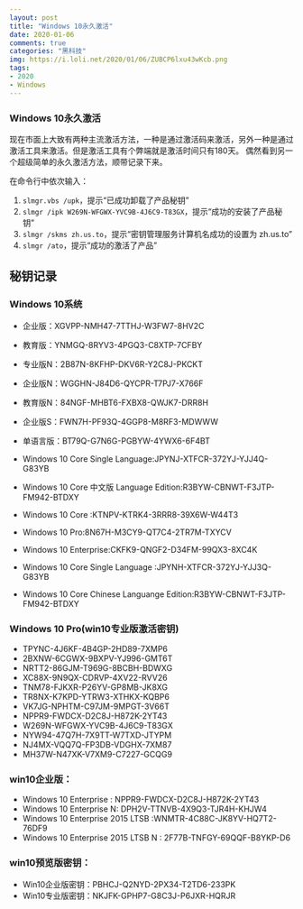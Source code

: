 ```yaml
---
layout: post
title: "Windows 10永久激活"
date: 2020-01-06
comments: true
categories: "黑科技"
img: https://i.loli.net/2020/01/06/ZUBCP6lxu43wKcb.png
tags:
- 2020
- Windows
---
```



### Windows 10永久激活

现在市面上大致有两种主流激活方法，一种是通过激活码来激活，另外一种是通过激活工具来激活。但是激活工具有个弊端就是激活时间只有180天。
偶然看到另一个超级简单的永久激活方法，顺带记录下来。


在命令行中依次输入：
1. `slmgr.vbs /upk`，提示“已成功卸载了产品秘钥”
2. `slmgr /ipk W269N-WFGWX-YVC9B-4J6C9-T83GX`，提示“成功的安装了产品秘钥”
3. `slmgr /skms zh.us.to`，提示“密钥管理服务计算机名成功的设置为 zh.us.to”
4. `slmgr /ato`，提示“成功的激活了产品”

## 秘钥记录
### Windows 10系统

- 企业版：XGVPP-NMH47-7TTHJ-W3FW7-8HV2C
- 教育版：YNMGQ-8RYV3-4PGQ3-C8XTP-7CFBY
- 专业版N：2B87N-8KFHP-DKV6R-Y2C8J-PKCKT
- 企业版N：WGGHN-J84D6-QYCPR-T7PJ7-X766F
- 教育版N：84NGF-MHBT6-FXBX8-QWJK7-DRR8H
- 企业版S：FWN7H-PF93Q-4GGP8-M8RF3-MDWWW
- 单语言版：BT79Q-G7N6G-PGBYW-4YWX6-6F4BT

- Windows 10 Core Single Language:JPYNJ-XTFCR-372YJ-YJJ4Q-G83YB
- Windows 10 Core 中文版 Language Edition:R3BYW-CBNWT-F3JTP-FM942-BTDXY
- Windows 10 Core :KTNPV-KTRK4-3RRR8-39X6W-W44T3
- Windows 10 Pro:8N67H-M3CY9-QT7C4-2TR7M-TXYCV
- Windows 10 Enterprise:CKFK9-QNGF2-D34FM-99QX3-8XC4K
- Windows 10 Core Single Language :JPYNH-XTFCR-372YJ-YJJ3Q-G83YB
- Windows 10 Core Chinese Languange Edition:R3BYW-CBNWT-F3JTP-FM942-BTDXY

### Windows 10 Pro(win10专业版激活密钥)
- TPYNC-4J6KF-4B4GP-2HD89-7XMP6
- 2BXNW-6CGWX-9BXPV-YJ996-GMT6T
- NRTT2-86GJM-T969G-8BCBH-BDWXG
- XC88X-9N9QX-CDRVP-4XV22-RVV26
- TNM78-FJKXR-P26YV-GP8MB-JK8XG
- TR8NX-K7KPD-YTRW3-XTHKX-KQBP6
- VK7JG-NPHTM-C97JM-9MPGT-3V66T
- NPPR9-FWDCX-D2C8J-H872K-2YT43
- W269N-WFGWX-YVC9B-4J6C9-T83GX
- NYW94-47Q7H-7X9TT-W7TXD-JTYPM
- NJ4MX-VQQ7Q-FP3DB-VDGHX-7XM87
- MH37W-N47XK-V7XM9-C7227-GCQG9

### win10企业版：
- Windows 10 Enterprise : NPPR9-FWDCX-D2C8J-H872K-2YT43
- Windows 10 Enterprise N: DPH2V-TTNVB-4X9Q3-TJR4H-KHJW4
- Windows 10 Enterprise 2015 LTSB :WNMTR-4C88C-JK8YV-HQ7T2-76DF9
- Windows 10 Enterprise 2015 LTSB N : 2F77B-TNFGY-69QQF-B8YKP-D6

### win10预览版密钥：
- Win10企业版密钥：PBHCJ-Q2NYD-2PX34-T2TD6-233PK
- Win10专业版密钥：NKJFK-GPHP7-G8C3J-P6JXR-HQRJR